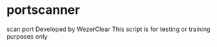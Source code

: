 # portscanner
scan port 
Developed by WezerClear
This script is for testing or training purposes only
